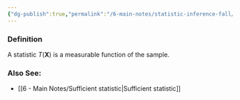 ```yaml
---
{"dg-publish":true,"permalink":"/6-main-notes/statistic-inference-fall/","tags":["inference","info"]}
---
```


### Definition

A statistic $T(\mathbf{X})$ is a measurable function of the sample.

### Also See:
+ [[6 - Main Notes/Sufficient statistic\|Sufficient statistic]]